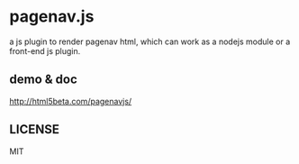 # pagenav.js

a js plugin to render pagenav html, which can work as a nodejs module or a front-end js plugin.

## demo & doc

<a href="http://html5beta.com/pagenavjs/">http://html5beta.com/pagenavjs/</a>

## LICENSE

MIT
